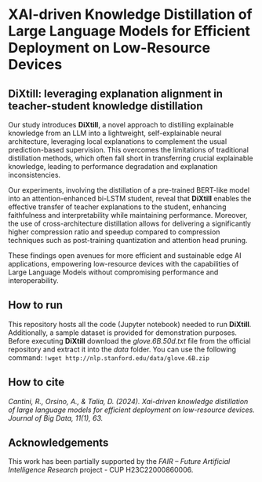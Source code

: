 # XAI-driven Knowledge Distillation of Large Language Models for Efficient Deployment on Low-Resource Devices

## DiXtill: leveraging explanation alignment in teacher-student knowledge distillation
Our study introduces **DiXtill**, a novel approach to distilling explainable knowledge from an LLM into a lightweight, self-explainable neural architecture, leveraging local explanations to complement the usual prediction-based supervision. This overcomes the limitations of traditional distillation methods, which often fall short in transferring crucial explainable knowledge, leading to performance degradation and explanation inconsistencies.

Our experiments, involving the distillation of a pre-trained BERT-like model into an attention-enhanced bi-LSTM student, reveal that **DiXtill** enables the effective transfer of teacher explanations to the student, enhancing faithfulness and interpretability while maintaining performance. Moreover, the use of cross-architecture distillation allows for delivering a significantly higher compression ratio and speedup compared to compression techniques such as post-training quantization and attention head pruning.

These findings open avenues for more efficient and sustainable edge AI applications, empowering low-resource devices with the capabilities of Large Language Models without compromising performance and interoperability.

## How to run
This repository hosts all the code (Jupyter notebook) needed to run **DiXtill**. Additionally, a sample dataset is provided for demonstration purposes.</br>
Before executing **DiXtill** download the *glove.6B.50d.txt* file from the official repository and extract it into the *data* folder. You can use the following command:
```!wget http://nlp.stanford.edu/data/glove.6B.zip```


## How to cite
*Cantini, R., Orsino, A., & Talia, D. (2024). Xai-driven knowledge distillation of large language models for efficient deployment on low-resource devices. Journal of Big Data, 11(1), 63.*

## Acknowledgements
This work has been partially supported by the *FAIR – Future Artificial Intelligence Research* project - CUP H23C22000860006.
